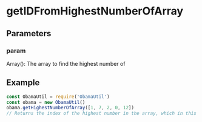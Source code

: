 # getIDFromHighestNumberOfArray
## Parameters
### param
Array(): The array to find the highest number of
## Example
```javascript
const ObamaUtil = require('ObamaUtil')
const obama = new ObamaUtil()
obama.getHighestNumberOfArray([1, 7, 2, 0, 12])
// Returns the index of the highest number in the array, which in this case, is 4.
```
